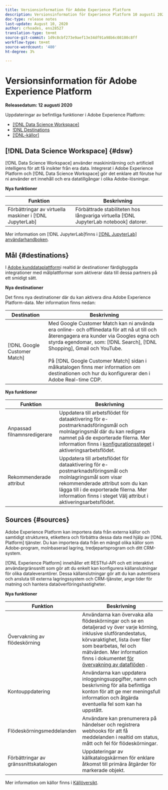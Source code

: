 ```yaml
---
title: Versionsinformation för Adobe Experience Platform
description: Versionsinformation för Experience Platform 10 augusti 2020
doc-type: release notes
last-update: August 10, 2020
author: crhoades, ens28527
translation-type: tm+mt
source-git-commit: 1d9c8cbf273e9aef13e34df91a98b6c08180c8ff
workflow-type: tm+mt
source-wordcount: '480'
ht-degree: 3%

---
```



# Versionsinformation för Adobe Experience Platform

**Releasedatum: 12 augusti 2020**

Uppdateringar av befintliga funktioner i Adobe Experience Platform:

- [[!DNL Data Science Workspace]](#dsw)
- [!DNL Destinations](#destinations)
- [[!DNL-källor]](#sources)

## [!DNL Data Science Workspace] {#dsw}

[!DNL Data Science Workspace] använder maskininlärning och artificiell intelligens för att få insikter från era data. Integrerat i Adobe Experience Platform och [!DNL Data Science Workspace] gör det enklare att förutse hur ni använder ert innehåll och era datatillgångar i olika Adobe-lösningar.

**Nya funktioner**

| Funktion | Beskrivning |
| ------- | ----------- |
| Förbättringar av virtuella maskiner i [!DNL JupyterLab] | Förbättrade stabiliteten hos långvariga virtuella [!DNL JupyterLab notebook] datorer. |

Mer information om [!DNL JupyterLab]finns i [[!DNL JupyterLab] användarhandboken](../../data-science-workspace/jupyterlab/overview.md).

## Mål {#destinations}

I [Adobe kunddataplattform](../../rtcdp/overview.md)i realtid är destinationer färdigbyggda integrationer med målplattformar som aktiverar data till dessa partners på ett smidigt sätt.

**Nya destinationer**

Det finns nya destinationer där du kan aktivera dina Adobe Experience Platform-data. Mer information finns nedan:

| Destination | Beskrivning |
|--- | ---|
| [!DNL Google Customer Match] | Med Google Customer Match kan ni använda era online- och offlinedata för att nå ut till och återengagera era kunder via Googles egna och styrda egendomar, som: [!DNL Search], [!DNL Shopping], Gmail och YouTube. <br><br> På [!DNL Google Customer Match] sidan [](/help/rtcdp/destinations/google-customer-match-destination.md) i målkatalogen finns mer information om destinationen och hur du konfigurerar den i Adobe Real-time CDP. |

**Nya funktioner**

| Funktion | Beskrivning |
|------- | -----------|
| Anpassad filnamnsredigerare | Uppdatera till arbetsflödet för dataaktivering för e-postmarknadsföringsmål och molnlagringsmål där du kan redigera namnet på de exporterade filerna. Mer information finns i [ konfigurationssteget](/help/rtcdp/destinations/activate-destinations.md#configure) i aktiveringsarbetsflödet. |
| Rekommenderade attribut | Uppdatera till arbetsflödet för dataaktivering för e-postmarknadsföringsmål och molnlagringsmål som visar rekommenderade attribut som du kan lägga till i de exporterade filerna. Mer information finns i steget [](/help/rtcdp/destinations/activate-destinations.md#select-attributes) Välj attribut i aktiveringsarbetsflödet. |

## Sources {#sources}

Adobe Experience Platform kan importera data från externa källor och samtidigt strukturera, etikettera och förbättra dessa data med hjälp av [!DNL Platform] tjänster. Du kan importera data från en mängd olika källor som Adobe-program, molnbaserad lagring, tredjepartsprogram och ditt CRM-system.

[!DNL Experience Platform] innehåller ett RESTful-API och ett interaktivt användargränssnitt som gör att du enkelt kan konfigurera källanslutningar för olika dataleverantörer. Dessa källanslutningar gör att du kan autentisera och ansluta till externa lagringssystem och CRM-tjänster, ange tider för matning och hantera dataöverföringshastigheter.

**Nya funktioner**

| Funktion | Beskrivning |
| ------- | ----------- |
| Övervakning av flödeskörning | Användarna kan övervaka alla flödeskörningar och se en detaljerad vy över varje körning, inklusive slutförandestatus, körvaraktighet, lista över filer som bearbetas, fel och mätvärden. Mer information finns i dokumentet [för övervakning av dataflöden](../../sources/tutorials/ui/monitor.md) . |
| Kontouppdatering | Användarna kan uppdatera inloggningsuppgifter, namn och beskrivning för alla befintliga konton för att ge mer meningsfull information och åtgärda eventuella fel som kan ha uppstått. |
| Flödeskörningsmeddelanden | Användare kan prenumerera på händelser och registrera webhooks för att få meddelanden i realtid om status, mått och fel för flödeskörningar. |
| Förbättringar av gränssnittskatalogen | Uppdateringar av källkatalogskärmen för enklare åtkomst till primära åtgärder för markerade objekt. |

Mer information om källor finns i [Källöversikt](../../sources/home.md).
